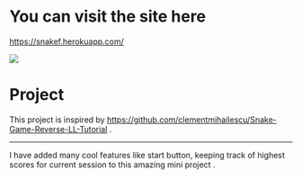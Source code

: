 # You can visit the site here

https://snakef.herokuapp.com/

<img src="https://user-images.githubusercontent.com/55327084/126109527-f288c248-f651-4784-9d2d-bc7016eb8afe.png">


# Project

This project is inspired by https://github.com/clementmihailescu/Snake-Game-Reverse-LL-Tutorial .

-----------------------------------------------------------------------------------------------------------------------------------------------------------------------------------

I have added many cool features like start button, keeping track of highest scores for current session to this amazing mini project .
